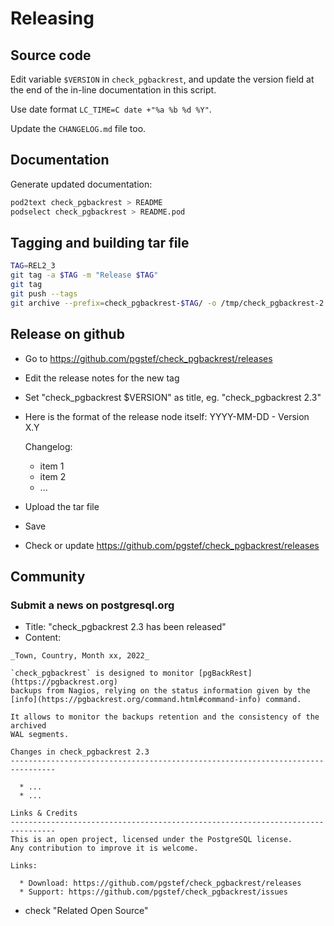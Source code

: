# Releasing

## Source code

Edit variable `$VERSION` in `check_pgbackrest`, and update the version field 
at the end of the in-line documentation in this script.

Use date format `LC_TIME=C date +"%a %b %d %Y"`.

Update the `CHANGELOG.md` file too.

## Documentation

Generate updated documentation:

```bash
pod2text check_pgbackrest > README
podselect check_pgbackrest > README.pod
```

## Tagging and building tar file

```bash
TAG=REL2_3
git tag -a $TAG -m "Release $TAG"
git tag
git push --tags
git archive --prefix=check_pgbackrest-$TAG/ -o /tmp/check_pgbackrest-2.3.tar.gz $TAG
```

## Release on github

  - Go to https://github.com/pgstef/check_pgbackrest/releases
  - Edit the release notes for the new tag
  - Set "check_pgbackrest $VERSION" as title, eg. "check_pgbackrest 2.3"
  - Here is the format of the release node itself:
    YYYY-MM-DD - Version X.Y
    
    Changelog:
      * item 1
      * item 2
      * ...
      
  - Upload the tar file
  - Save
  - Check or update https://github.com/pgstef/check_pgbackrest/releases

## Community

### Submit a news on postgresql.org

* Title: "check_pgbackrest 2.3 has been released"
* Content:
  
```
_Town, Country, Month xx, 2022_

`check_pgbackrest` is designed to monitor [pgBackRest](https://pgbackrest.org) 
backups from Nagios, relying on the status information given by the 
[info](https://pgbackrest.org/command.html#command-info) command.

It allows to monitor the backups retention and the consistency of the archived 
WAL segments.

Changes in check_pgbackrest 2.3
--------------------------------------------------------------------------------

  * ...
  * ...

Links & Credits
--------------------------------------------------------------------------------
This is an open project, licensed under the PostgreSQL license. 
Any contribution to improve it is welcome.

Links:

  * Download: https://github.com/pgstef/check_pgbackrest/releases
  * Support: https://github.com/pgstef/check_pgbackrest/issues
```
  
* check "Related Open Source"
